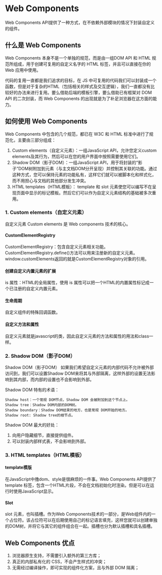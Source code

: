 # Web Components
Web Components API提供了一种方式，在不依赖外部模块的情况下封装自定义的组件。

## 什么是 Web Components
Web Components 本身不是一个单独的规范，而是由一组DOM API 和 HTML 规范所组成，用于创建可复用的自定义名字的 HTML 标签，并且可以直接在你的 Web 应用中使用。

代码的复用一直都是我们追求的目标，在 JS 中可复用的代码我们可以封装成一个函数，但是对于复杂的HTML（包括相关的样式及交互逻辑），我们一直都没有比较好的办法来进行复用。要么借助后端的模板引擎，要么借助已有框架对 DOM API 的二次封装，而 Web Components 的出现就是为了补足浏览器在这方面的能力。

## 如何使用 Web Components
Web Components 中包含的几个规范，都已在 W3C 和 HTML 标准中进行了规范化，主要由三部分组成：

1. Custom elements（自定义元素）：一组JavaScript API，允许您定义custom elements及其行为，然后可以在您的用户界面中按照需要使用它们。
2. Shadow DOM（影子DOM）：一组JavaScript API，用于将封装的“影子”DOM树附加到元素（与主文档DOM分开呈现）并控制其关联的功能。通过这种方式，您可以保持元素的功能私有，这样它们就可以被脚本化和样式化，而不用担心与文档的其他部分发生冲突。
3. HTML templates（HTML模板）： template 和 slot 元素使您可以编写不在呈现页面中显示的标记模板。然后它们可以作为自定义元素结构的基础被多次重用。

### 1. Custom elements（自定义元素）
自定义元素 Custom elements 是 Web components 技术的核心。

#### CustomElementRegistry
CustomElementRegistry：包含自定义元素相关功能。
CustomElementRegistry.define()方法可以用来注册新的自定义元素。
window.customElements返回的就是CustomElementRegistry对象的引用。

#### 创建自定义内置元素的扩展
is 属性：HTML的全局属性，使用 is 属性可以把一个HTML的内置属性标记成一个已注册的自定义内置元素。

#### 生命周期
自定义组件的特殊回调函数。

#### 自定义方法和属性
自定义元素就是javascript的类，因此自定义元素的方法和属性的用法和class一样。

### 2. Shadow DOM（影子DOM）
Shadow DOM（影子DOM）
如果我们希望自定义元素的内部代码不允许被外部访问到，我们可以设置Shadow DOM来将其与外部隔离，这样外部的设置无法影响到其内部，而内部的设置也不会影响到外部。

Shadow DOM 特有的术语：
```
Shadow host：一个常规 DOM节点，Shadow DOM 会被附加到这个节点上。
Shadow tree：Shadow DOM内部的DOM树。
Shadow boundary：Shadow DOM结束的地方，也是常规 DOM开始的地方。
Shadow root: Shadow tree的根节点。
```

Shadow DOM 最大的好处：

1. 向用户隐藏细节，直接提供组件。
2. 可以封装内部样式表，不会影响到外部。

### 3. HTML templates（HTML模板）
#### template模版
在JavaScript中撸dom、style是很麻烦的一件事。Web Components API提供了 template 标签，包含一个HTML片段，不会在文档初始化时渲染。但是可以在运行时使用JavaScript显示。

#### Slot
slot 元素，也叫插槽。作为Web Components技术的一部分，是Web组件内的一个占位符。该占位符可以在后期使用自己的标记语言填充，这样您就可以创建单独的DOM树，并将它与其它的组件组合在一起。插槽也分为默认插槽和具名插槽。

## Web Components 优点
1. 浏览器原生支持，不需要引入额外的第三方库；
2. 真正的内部私有化的 CSS，不会产生样式的冲突；
3. 无需经过编译操作，即可实现的组件化方案，且与外部 DOM 隔离；